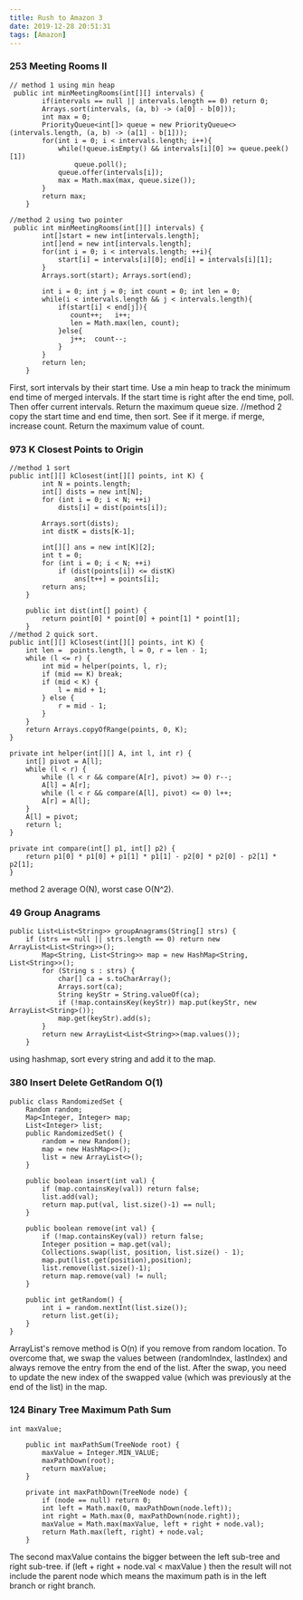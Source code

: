 ```yaml
---
title: Rush to Amazon 3
date: 2019-12-28 20:51:31
tags: [Amazon]
---
```


### 253  Meeting Rooms II
```
// method 1 using min heap
 public int minMeetingRooms(int[][] intervals) {
        if(intervals == null || intervals.length == 0) return 0;
        Arrays.sort(intervals, (a, b) -> (a[0] - b[0]));
        int max = 0;
        PriorityQueue<int[]> queue = new PriorityQueue<>(intervals.length, (a, b) -> (a[1] - b[1]));
        for(int i = 0; i < intervals.length; i++){
            while(!queue.isEmpty() && intervals[i][0] >= queue.peek()[1])
                queue.poll();
            queue.offer(intervals[i]);
            max = Math.max(max, queue.size());
        }
        return max;
    }

//method 2 using two pointer
 public int minMeetingRooms(int[][] intervals) {
        int[]start = new int[intervals.length];   
        int[]end = new int[intervals.length];
        for(int i = 0; i < intervals.length; ++i){
            start[i] = intervals[i][0]; end[i] = intervals[i][1];
        }
        Arrays.sort(start); Arrays.sort(end);
        
        int i = 0; int j = 0; int count = 0; int len = 0;
        while(i < intervals.length && j < intervals.length){
            if(start[i] < end[j]){
               count++;   i++;  
               len = Math.max(len, count);   
            }else{
               j++;  count--;  
            }
        }
        return len;
    } 
```
<!-- more -->
First, sort intervals by their start time. Use a min heap to track the minimum end time of merged intervals. If the start time is right after the end time, poll. Then offer current intervals. Return the maximum queue size.
//method 2
copy the start time and end time, then sort. See if it merge. if merge, increase count. Return the maximum value of count.

### 973 K Closest Points to Origin
```
//method 1 sort
public int[][] kClosest(int[][] points, int K) {
        int N = points.length;
        int[] dists = new int[N];
        for (int i = 0; i < N; ++i)
            dists[i] = dist(points[i]);

        Arrays.sort(dists);
        int distK = dists[K-1];

        int[][] ans = new int[K][2];
        int t = 0;
        for (int i = 0; i < N; ++i)
            if (dist(points[i]) <= distK)
                ans[t++] = points[i];
        return ans;
    }

    public int dist(int[] point) {
        return point[0] * point[0] + point[1] * point[1];
    }
//method 2 quick sort.
public int[][] kClosest(int[][] points, int K) {
    int len =  points.length, l = 0, r = len - 1;
    while (l <= r) {
        int mid = helper(points, l, r);
        if (mid == K) break;
        if (mid < K) {
            l = mid + 1;
        } else {
            r = mid - 1;
        }
    }
    return Arrays.copyOfRange(points, 0, K);
}

private int helper(int[][] A, int l, int r) {
    int[] pivot = A[l];
    while (l < r) {
        while (l < r && compare(A[r], pivot) >= 0) r--;
        A[l] = A[r];
        while (l < r && compare(A[l], pivot) <= 0) l++;
        A[r] = A[l];
    }
    A[l] = pivot;
    return l;
}

private int compare(int[] p1, int[] p2) {
    return p1[0] * p1[0] + p1[1] * p1[1] - p2[0] * p2[0] - p2[1] * p2[1];
}
```
method 2 average O(N), worst case O(N^2).

### 49  Group Anagrams
```
public List<List<String>> groupAnagrams(String[] strs) {
    if (strs == null || strs.length == 0) return new ArrayList<List<String>>();
        Map<String, List<String>> map = new HashMap<String, List<String>>();
        for (String s : strs) {
            char[] ca = s.toCharArray();
            Arrays.sort(ca);
            String keyStr = String.valueOf(ca);
            if (!map.containsKey(keyStr)) map.put(keyStr, new ArrayList<String>());
            map.get(keyStr).add(s);
        }
        return new ArrayList<List<String>>(map.values());
    }
```
using hashmap,  sort every string and add it to the map.

### 380  Insert Delete GetRandom O(1)
```
public class RandomizedSet {
	Random random;
	Map<Integer, Integer> map;
	List<Integer> list;
	public RandomizedSet() {
		random = new Random();
		map = new HashMap<>();
		list = new ArrayList<>();
	}

	public boolean insert(int val) {
		if (map.containsKey(val)) return false;
		list.add(val);
		return map.put(val, list.size()-1) == null;
	}

	public boolean remove(int val) {
		if (!map.containsKey(val)) return false;
		Integer position = map.get(val);
		Collections.swap(list, position, list.size() - 1);
		map.put(list.get(position),position);
		list.remove(list.size()-1);
		return map.remove(val) != null;
	}

	public int getRandom() {
		int i = random.nextInt(list.size());
		return list.get(i);
	}
}
```
 ArrayList's remove method is O(n) if you remove from random location. To overcome that, we swap the values between (randomIndex, lastIndex) and always remove the entry from the end of the list. After the swap, you need to update the new index of the swapped value (which was previously at the end of the list) in the map.


### 124  Binary Tree Maximum Path Sum
```
int maxValue;
    
    public int maxPathSum(TreeNode root) {
        maxValue = Integer.MIN_VALUE;
        maxPathDown(root);
        return maxValue;
    }
    
    private int maxPathDown(TreeNode node) {
        if (node == null) return 0;
        int left = Math.max(0, maxPathDown(node.left));
        int right = Math.max(0, maxPathDown(node.right));
        maxValue = Math.max(maxValue, left + right + node.val);
        return Math.max(left, right) + node.val;
    }
```
The second maxValue contains the bigger between the left sub-tree and right sub-tree.
if (left + right + node.val < maxValue ) then the result will not include the parent node which means the maximum path is in the left branch or right branch.